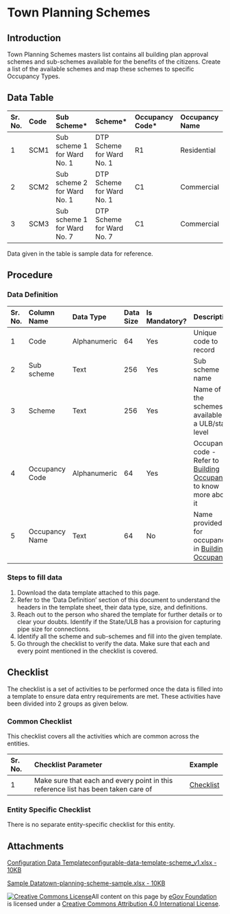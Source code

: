 # Town Planning Schemes

## Introduction <a id="introduction"></a>

Town Planning Schemes masters list contains all building plan approval schemes and sub-schemes available for the benefits of the citizens. Create a list of the available schemes and map these schemes to specific Occupancy Types.

## Data Table <a id="data-table"></a>

| Sr. No. | Code | Sub Scheme\* | Scheme\* | Occupancy Code\* | Occupancy Name |
| :--- | :--- | :--- | :--- | :--- | :--- |
| 1 | SCM1 | Sub scheme 1 for Ward No. 1 | DTP Scheme for Ward No. 1 | R1 | Residential |
| 2 | SCM2 | Sub scheme 2 for Ward No. 1 | DTP Scheme for Ward No. 1 | C1 | Commercial |
| 3 | SCM3 | Sub scheme 1 for Ward No. 7 | DTP Scheme for Ward No. 7 | C1 | Commercial |

Data given in the table is sample data for reference.

## Procedure <a id="procedure"></a>

### Data Definition <a id="data-definition"></a>

| Sr. No. | Column Name | Data Type | Data Size | Is Mandatory? | Description |
| :--- | :--- | :--- | :--- | :--- | :--- |
| 1 | Code | Alphanumeric | 64 | Yes | Unique code to record |
| 2 | Sub scheme | Text | 256 | Yes | Sub scheme name |
| 3 | Scheme | Text | 256 | Yes | Name of the schemes available at a ULB/state level |
| 4 | Occupancy Code | Alphanumeric | 64 | Yes | Occupancy code - Refer to [Building Occupancy](building-occupancy.md) to know more about it |
| 5 | Occupancy Name | Text | 64 | No | Name provided for occupancy in [Building Occupancy](building-occupancy.md)​ |

### Steps to fill data <a id="steps-to-fill-data"></a>

1. Download the data template attached to this page.
2. Refer to the ‘Data Definition’ section of this document to understand the headers in the template sheet, their data type, size, and definitions.
3. Reach out to the person who shared the template for further details or to clear your doubts. Identify if the State/ULB has a provision for capturing pipe size for connections.
4. Identify all the scheme and sub-schemes and fill into the given template.
5. Go through the checklist to verify the data. Make sure that each and every point mentioned in the checklist is covered.

## Checklist <a id="checklist"></a>

The checklist is a set of activities to be performed once the data is filled into a template to ensure data entry requirements are met. These activities have been divided into 2 groups as given below.

### Common Checklist <a id="common-checklist"></a>

This checklist covers all the activities which are common across the entities.

| Sr. No. | Checklist Parameter | Example |
| :--- | :--- | :--- |
| 1 | Make sure that each and every point in this reference list has been taken care of | ​[Checklist](https://digit-discuss.atlassian.net/wiki/spaces/DO/pages/502203140/Checklist)​ |

### Entity Specific Checklist <a id="entity-specific-checklist"></a>

There is no separate entity-specific checklist for this entity.

## Attachments <a id="attachments"></a>

[Configuration Data Templateconfigurable-data-template-scheme\_v1.xlsx - 10KB](https://firebasestorage.googleapis.com/v0/b/gitbook-28427.appspot.com/o/assets%2F-MERG_iQW5oN4ukgXP8K%2Fsync%2F52f5dfcdf2d48a9f5b3c0fce56f92af19ca8c5ae.xlsx?generation=1602050610715450&alt=media)

[Sample Datatown-planning-scheme-sample.xlsx - 10KB](https://firebasestorage.googleapis.com/v0/b/gitbook-28427.appspot.com/o/assets%2F-MERG_iQW5oN4ukgXP8K%2Fsync%2Fb7469bfbad85893f52fdd1a96d36fa06d2dc9ef6.xlsx?generation=1602050610908677&alt=media)



 [![Creative Commons License](https://i.creativecommons.org/l/by/4.0/80x15.png)](http://creativecommons.org/licenses/by/4.0/)All content on this page by [eGov Foundation ](https://egov.org.in/)is licensed under a [Creative Commons Attribution 4.0 International License](http://creativecommons.org/licenses/by/4.0/).[  
](https://docs.digit.org/configure-digit/configuring-master-data-templates/module-setup/obpas-data/stakeholders-type)

